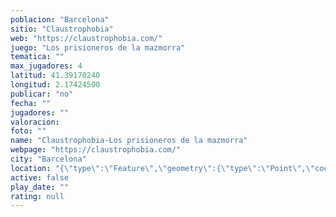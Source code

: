 ```yaml
---
poblacion: "Barcelona"
sitio: "Claustrophobia"
web: "https://claustrophobia.com/"
juego: "Los prisioneros de la mazmorra"
tematica: ""
max_jugadores: 4
latitud: 41.39170240
longitud: 2.17424500
publicar: "no"
fecha: ""
jugadores: ""
valoracion: 
foto: ""
name: "Claustrophobia-Los prisioneros de la mazmorra"
webpage: "https://claustrophobia.com/"
city: "Barcelona"
location: "{\"type\":\"Feature\",\"geometry\":{\"type\":\"Point\",\"coordinates\":[2.174245,41.3917024]}}"
active: false
play_date: ""
rating: null
---
```

